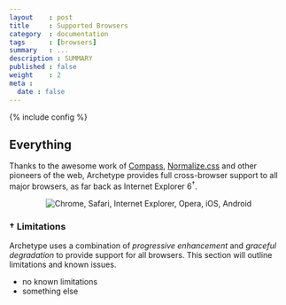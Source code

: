 ```yaml
---
layout    : post
title     : Supported Browsers
category  : documentation
tags      : [browsers]
summary   : ...
description : SUMMARY
published : false
weight    : 2
meta :
  date : false
---
```

{% include config %}

## Everything

Thanks to the awesome work of [Compass](), [Normalize.css]() and other pioneers of the web, Archetype provides full cross-browser support to all major browsers, as far back as Internet Explorer 6<sup>†</sup>.

<p style="text-align: center;"><img src="{{ ASSET_PATH }}/images/logos/browsers.png{{ CACHE_BURST }}" alt="Chrome, Safari, Internet Explorer, Opera, iOS, Android" /></p>

### † Limitations

Archetype uses a combination of _progressive enhancement_ and _graceful degradation_ to provide support for all browsers. This section will outline limitations and known issues.

- no known limitations
- something else